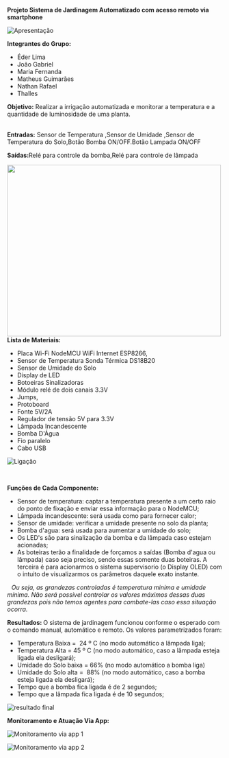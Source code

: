 <p><strong>Projeto Sistema de Jardinagem Automatizado com acesso remoto via smartphone</strong></p>
<p></p>
<p><img src="https://github.com/MariaFernandaBorges/Sistema-de-Irriga-o-Automatizado/blob/master/imagem%20nova.jpg" alt="Apresenta&ccedil;&atilde;o" /></p>
<p></p>
<p><strong>Integrantes do Grupo:</strong></p>
<ul>
<li>&Eacute;der Lima</li>
<li>Jo&atilde;o Gabriel</li>
<li>Maria Fernanda</li>
<li>Matheus Guimar&atilde;es</li>
<li>Nathan Rafael</li>
<li>Thalles</li>
</ul>
<p><strong>Objetivo:</strong>&nbsp;Realizar a irriga&ccedil;&atilde;o automatizada e monitorar a temperatura e a quantidade de luminosidade de uma planta.</p>
<p><br /><strong>Entradas:</strong>&nbsp;Sensor de Temperatura ,Sensor de Umidade ,Sensor de Temperatura do Solo,Bot&atilde;o Bomba ON/OFF.Bot&atilde;o Lampada ON/OFF</p>
<p><strong>Sa&iacute;das:</strong>Rel&eacute; para controle da bomba,Rel&eacute; para controle de l&acirc;mpada</p>
<p><a href="https://github.com/MariaFernandaBorges/Sistema-de-Irriga-o-Automatizado/blob/master/diagrama%20de%20blocos.png"><img src="https://github.com/MariaFernandaBorges/Sistema-de-Irriga-o-Automatizado/raw/master/diagrama%20de%20blocos.png" alt="" width="500" height="400" /></a><strong>Lista de Materiais:</strong></p>
<ul>
<li>Placa Wi-Fi NodeMCU WiFi Internet ESP8266,</li>
<li>Sensor de Temperatura Sonda T&eacute;rmica DS18B20</li>
<li>Sensor de Umidade do Solo</li>
<li>Display de LED&nbsp;</li>
<li>Botoeiras Sinalizadoras</li>
<li>M&oacute;dulo rel&eacute; de dois canais 3.3V</li>
<li>Jumps,</li>
<li>Protoboard</li>
<li>Fonte 5V/2A</li>
<li>Regulador de tens&atilde;o 5V para 3.3V</li>
<li>L&acirc;mpada Incandescente&nbsp;</li>
<li>Bomba D'&Aacute;gua&nbsp;</li>
<li>Fio paralelo</li>
<li>Cabo USB</li>
</ul>
<p></p>
<p></p>
<p><img src="https://github.com/MariaFernandaBorges/Sistema-de-Irriga-o-Automatizado/blob/master/imagem%20nova%204.jpg" alt="Liga&ccedil;&atilde;o" /></p>
<p></p>
<p><strong>&nbsp;</strong></p>
<p><strong> Fun&ccedil;&otilde;es de Cada Componente:</strong></p>
<ul>
<li dir="auto">Sensor de temperatura: captar a temperatura presente a um certo raio do ponto de fixa&ccedil;&atilde;o e enviar essa informa&ccedil;&atilde;o para o NodeMCU;</li>
<li dir="auto">L&acirc;mpada incandescente: ser&aacute; usada como para fornecer calor;</li>
<li dir="auto">Sensor de umidade: verificar a umidade presente no solo da planta;</li>
<li dir="auto">Bomba d'agua: ser&aacute; usada para aumentar a umidade do solo;</li>
<li dir="auto">Os LED's s&atilde;o para sinaliza&ccedil;&atilde;o da bomba e da l&acirc;mpada caso estejam acionadas;</li>
<li dir="auto">As boteiras ter&atilde;o a finalidade de for&ccedil;amos a sa&iacute;das (Bomba d'agua ou l&acirc;mpada) caso seja preciso, sendo essas somente duas boteiras. A terceira &eacute; para acionarmos o sistema supervisorio (o Display OLED) com o intuito de visualizarmos os par&acirc;metros daquele exato instante.</li>
</ul>
<p><strong>&nbsp; &nbsp;</strong><em>Ou seja, as grandezas controladas &eacute; temperatura minima e umidade m&iacute;nima. N&atilde;o ser&aacute; possivel controlar os valores m&aacute;ximos dessas duas grandezas pois n&atilde;o temos agentes para combate-las caso essa situa&ccedil;&atilde;o ocorra.</em></p>
<p><strong>Resultados: </strong>O sistema de jardinagem funcionou conforme o esperado com o comando manual, autom&aacute;tico e remoto. Os valores parametrizados foram:<strong></strong></p>
<ul>
<li>Temperatura Baixa =&nbsp; 24 &ordm; C (no modo autom&aacute;tico a l&acirc;mpada liga);</li>
<li>Temperatura Alta = 45 &ordm; C (no modo autom&aacute;tico, caso a l&acirc;mpada esteja ligada ela desligar&aacute;);</li>
<li>Umidade do Solo baixa = 66% (no modo autom&aacute;tico a bomba liga)</li>
<li>Umidade do Solo alta =&nbsp; 88% (no modo autom&aacute;tico, caso a bomba esteja ligada ela desligar&aacute;);</li>
<li>Tempo que a bomba fica ligada &eacute; de 2 segundos;</li>
<li>Tempo que a l&acirc;mpada fica ligada &eacute; de 10 segundos;</li>
</ul>
<p></p>
<p><img src="https://github.com/MariaFernandaBorges/Sistema-de-Irriga-o-Automatizado/blob/master/imagem%20nova%203.jpg" alt="resultado final" /></p>
<p></p>
<p><strong>Monitoramento e Atua&ccedil;&atilde;o Via App:</strong></p>
<p><img src="https://github.com/MariaFernandaBorges/Sistema-de-Irriga-o-Automatizado/blob/master/Screenshot_20191111-195135_Blynk.jpg" alt="Monitoramento via app 1" /></p>
<p></p>
<p></p>
<p><img src="https://github.com/MariaFernandaBorges/Sistema-de-Irriga-o-Automatizado/blob/master/Screenshot_20191111-195137_Blynk.jpg" alt="Monitoramento via app 2" /></p>
<p><strong>&nbsp; &nbsp; &nbsp; &nbsp; &nbsp; &nbsp; &nbsp; </strong><a href="https://github.com/MariaFernandaBorges/Sistema-de-Irriga-o-Automatizado/blob/master/copo%20de%20leite.jpg"></a></p>
